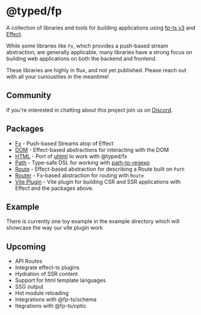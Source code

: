 # @typed/fp

A collection of libraries and tools for building applications using [fp-ts v3](https://github.com/fp-ts) and [Effect](https://github.com/Effect-TS).

While some libraries like `Fx`, which provides a push-based stream abstraction, are generally applicable, many libraries have a strong focus
on building web applications on both the backend and frontend. 

These libraries are highly in flux, and not yet published. Please reach out with all your curiousities in the meantime!

## Community

If you're interested in chatting about this project join us on [Discord](https://discord.gg/kpPHEvkaAv).

## Packages

- [Fx](./packages/fx) - Push-based Streams atop of Effect
- [DOM](./packages/dom) - Effect-based abstractions for interacting with the DOM
- [HTML](./packages/html) - Port of [uhtml](https://github.com/webreflection/uhtml) to work with @typed/fx
- [Path](./packages/path) - Type-safe DSL for working with [path-to-regexp](https://github.com/pillarjs/path-to-regexp)
- [Route](./packages/route) - Effect-based abstraction for describing a Route built on `Path`
- [Router](./packages/router) - Fx-based abstraction for routing with `Route`
- [Vite Plugin](./packages/vite-plugin) - Vite plugin for building CSR and SSR applications with Effect and the packages above.

## Example

There is currently one toy example in the example directory which will showcase the way our vite plugin work

## Upcoming
- API Routes
- Integrate effect-ts plugins
- Hydration of SSR content
- Support for html template languages
- SSG output
- Hot module reloading
- Integrations with @fp-ts/schema
- Itegrations with @fp-ts/optic
